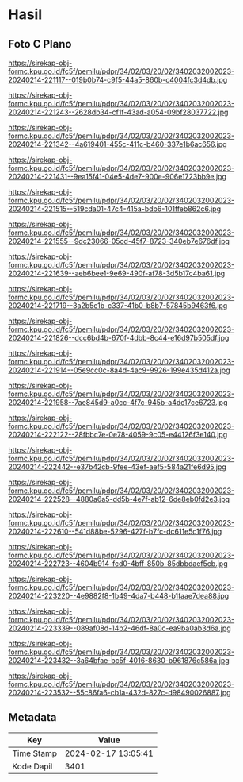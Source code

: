 # Hasil

## Foto C Plano

https://sirekap-obj-formc.kpu.go.id/fc5f/pemilu/pdpr/34/02/03/20/02/3402032002023-20240214-221117--019b0b74-c9f5-44a5-860b-c4004fc3d4db.jpg

https://sirekap-obj-formc.kpu.go.id/fc5f/pemilu/pdpr/34/02/03/20/02/3402032002023-20240214-221243--2628db34-cf1f-43ad-a054-09bf28037722.jpg

https://sirekap-obj-formc.kpu.go.id/fc5f/pemilu/pdpr/34/02/03/20/02/3402032002023-20240214-221342--4a619401-455c-411c-b460-337e1b6ac656.jpg

https://sirekap-obj-formc.kpu.go.id/fc5f/pemilu/pdpr/34/02/03/20/02/3402032002023-20240214-221431--9ea15f41-04e5-4de7-900e-906e1723bb9e.jpg

https://sirekap-obj-formc.kpu.go.id/fc5f/pemilu/pdpr/34/02/03/20/02/3402032002023-20240214-221515--519cda01-47c4-415a-bdb6-101ffeb862c6.jpg

https://sirekap-obj-formc.kpu.go.id/fc5f/pemilu/pdpr/34/02/03/20/02/3402032002023-20240214-221555--9dc23066-05cd-45f7-8723-340eb7e676df.jpg

https://sirekap-obj-formc.kpu.go.id/fc5f/pemilu/pdpr/34/02/03/20/02/3402032002023-20240214-221639--aeb6bee1-9e69-490f-af78-3d5b17c4ba61.jpg

https://sirekap-obj-formc.kpu.go.id/fc5f/pemilu/pdpr/34/02/03/20/02/3402032002023-20240214-221719--3a2b5e1b-c337-41b0-b8b7-57845b9463f6.jpg

https://sirekap-obj-formc.kpu.go.id/fc5f/pemilu/pdpr/34/02/03/20/02/3402032002023-20240214-221826--dcc6bd4b-670f-4dbb-8c44-e16d97b505df.jpg

https://sirekap-obj-formc.kpu.go.id/fc5f/pemilu/pdpr/34/02/03/20/02/3402032002023-20240214-221914--05e9cc0c-8a4d-4ac9-9926-199e435d412a.jpg

https://sirekap-obj-formc.kpu.go.id/fc5f/pemilu/pdpr/34/02/03/20/02/3402032002023-20240214-221958--7ae845d9-a0cc-4f7c-945b-a4dc17ce6723.jpg

https://sirekap-obj-formc.kpu.go.id/fc5f/pemilu/pdpr/34/02/03/20/02/3402032002023-20240214-222122--28fbbc7e-0e78-4059-9c05-e44126f3e140.jpg

https://sirekap-obj-formc.kpu.go.id/fc5f/pemilu/pdpr/34/02/03/20/02/3402032002023-20240214-222442--e37b42cb-9fee-43ef-aef5-584a21fe6d95.jpg

https://sirekap-obj-formc.kpu.go.id/fc5f/pemilu/pdpr/34/02/03/20/02/3402032002023-20240214-222528--4880a6a5-dd5b-4e7f-ab12-6de8eb0fd2e3.jpg

https://sirekap-obj-formc.kpu.go.id/fc5f/pemilu/pdpr/34/02/03/20/02/3402032002023-20240214-222610--541d88be-5296-427f-b7fc-dc611e5c1f76.jpg

https://sirekap-obj-formc.kpu.go.id/fc5f/pemilu/pdpr/34/02/03/20/02/3402032002023-20240214-222723--4604b914-fcd0-4bff-850b-85dbbdaef5cb.jpg

https://sirekap-obj-formc.kpu.go.id/fc5f/pemilu/pdpr/34/02/03/20/02/3402032002023-20240214-223220--4e9882f8-1b49-4da7-b448-b1faae7dea88.jpg

https://sirekap-obj-formc.kpu.go.id/fc5f/pemilu/pdpr/34/02/03/20/02/3402032002023-20240214-223339--089af08d-14b2-46df-8a0c-ea9ba0ab3d6a.jpg

https://sirekap-obj-formc.kpu.go.id/fc5f/pemilu/pdpr/34/02/03/20/02/3402032002023-20240214-223432--3a64bfae-bc5f-4016-8630-b961876c586a.jpg

https://sirekap-obj-formc.kpu.go.id/fc5f/pemilu/pdpr/34/02/03/20/02/3402032002023-20240214-223532--55c86fa6-cb1a-432d-827c-d98490026887.jpg


## Metadata

| Key        | Value               |
| ---------- | ------------------- |
| Time Stamp | 2024-02-17 13:05:41 |
| Kode Dapil | 3401                |




